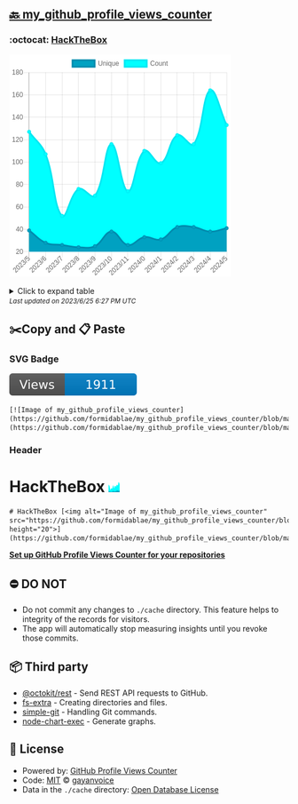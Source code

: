 ## [🔙 my_github_profile_views_counter](https://github.com/formidablae/my_github_profile_views_counter)

### :octocat: [HackTheBox](https://github.com/formidablae/HackTheBox)
![Image of my_github_profile_views_counter](https://github.com/formidablae/my_github_profile_views_counter/blob/master/graph/419892184/large/year.png)

<details>
	<summary>Click to expand table</summary>
	<h2>:calendar: Year Page Views Table</h2>
<table>
	<tr>
		<th>
			Last Updated
		</th>
		<th>
			Unique
		</th>
		<th>
			Count
		</th>
	</tr>
	<tr>
		<td>
			<code>2023/6/1</code>
		</td>
		<td>
			<code>41</code>
		</td>
		<td>
			<code>133</code>
		</td>
	</tr>
	<tr>
		<td>
			<code>2023/5/1</code>
		</td>
		<td>
			<code>38</code>
		</td>
		<td>
			<code>164</code>
		</td>
	</tr>
	<tr>
		<td>
			<code>2023/4/1</code>
		</td>
		<td>
			<code>42</code>
		</td>
		<td>
			<code>116</code>
		</td>
	</tr>
	<tr>
		<td>
			<code>2023/3/1</code>
		</td>
		<td>
			<code>42</code>
		</td>
		<td>
			<code>124</code>
		</td>
	</tr>
	<tr>
		<td>
			<code>2023/2/1</code>
		</td>
		<td>
			<code>31</code>
		</td>
		<td>
			<code>99</code>
		</td>
	</tr>
	<tr>
		<td>
			<code>2023/1/1</code>
		</td>
		<td>
			<code>33</code>
		</td>
		<td>
			<code>110</code>
		</td>
	</tr>
	<tr>
		<td>
			<code>2022/12/1</code>
		</td>
		<td>
			<code>26</code>
		</td>
		<td>
			<code>74</code>
		</td>
	</tr>
	<tr>
		<td>
			<code>2022/11/1</code>
		</td>
		<td>
			<code>38</code>
		</td>
		<td>
			<code>116</code>
		</td>
	</tr>
	<tr>
		<td>
			<code>2022/10/1</code>
		</td>
		<td>
			<code>25</code>
		</td>
		<td>
			<code>70</code>
		</td>
	</tr>
	<tr>
		<td>
			<code>2022/9/1</code>
		</td>
		<td>
			<code>24</code>
		</td>
		<td>
			<code>76</code>
		</td>
	</tr>
	<tr>
		<td>
			<code>2022/8/1</code>
		</td>
		<td>
			<code>26</code>
		</td>
		<td>
			<code>52</code>
		</td>
	</tr>
	<tr>
		<td>
			<code>2022/7/1</code>
		</td>
		<td>
			<code>28</code>
		</td>
		<td>
			<code>107</code>
		</td>
	</tr>
	<tr>
		<td>
			<code>2022/6/1</code>
		</td>
		<td>
			<code>39</code>
		</td>
		<td>
			<code>127</code>
		</td>
	</tr>
</table>

</details>
<small><i>Last updated on 2023/6/25 6:27 PM UTC</i></small>

## ✂️Copy and 📋 Paste
### SVG Badge
[![Image of my_github_profile_views_counter](https://github.com/formidablae/my_github_profile_views_counter/blob/master/svg/419892184/badge.svg)](https://github.com/formidablae/my_github_profile_views_counter/blob/master/readme/419892184/week.md)
```readme
[![Image of my_github_profile_views_counter](https://github.com/formidablae/my_github_profile_views_counter/blob/master/svg/419892184/badge.svg)](https://github.com/formidablae/my_github_profile_views_counter/blob/master/readme/419892184/week.md)
```
### Header
# HackTheBox [<img alt="Image of my_github_profile_views_counter" src="https://github.com/formidablae/my_github_profile_views_counter/blob/master/graph/419892184/small/year.png" height="20">](https://github.com/formidablae/my_github_profile_views_counter/blob/master/readme/419892184/year.md)
```readme
# HackTheBox [<img alt="Image of my_github_profile_views_counter" src="https://github.com/formidablae/my_github_profile_views_counter/blob/master/graph/419892184/small/year.png" height="20">](https://github.com/formidablae/my_github_profile_views_counter/blob/master/readme/419892184/year.md)
```
[**Set up GitHub Profile Views Counter for your repositories**](https://github.com/gayanvoice/github-profile-views-counter)
## ⛔ DO NOT
- Do not commit any changes to `./cache` directory. This feature helps to integrity of the records for visitors.
- The app will automatically stop measuring insights until you revoke those commits.
## 📦 Third party

- [@octokit/rest](https://www.npmjs.com/package/@octokit/rest) - Send REST API requests to GitHub.
- [fs-extra](https://www.npmjs.com/package/fs-extra) - Creating directories and files.
- [simple-git](https://www.npmjs.com/package/simple-git) - Handling Git commands.
- [node-chart-exec](https://www.npmjs.com/package/node-chart-exec) - Generate graphs.
## 📄 License
- Powered by: [GitHub Profile Views Counter](https://github.com/gayanvoice/github-profile-views-counter)
- Code: [MIT](./LICENSE) © [gayanvoice](https://github.com/gayanvoice/github-profile-views-counter)
- Data in the `./cache` directory: [Open Database License](https://opendatacommons.org/licenses/odbl/1-0/)